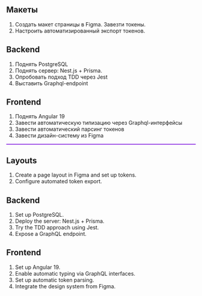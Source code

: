 ## Макеты

1. Создать макет страницы в Figma. Завезти токены.
2. Настроить автоматизированный экспорт токенов.

## Backend

1. Поднять PostgreSQL
2. Поднять сервер: Nest.js + Prisma. 
3. Опробовать подход TDD через Jest
4. Выставить Graphql-endpoint

## Frontend

1. Поднять Angular 19
2. Завести автоматическую типизацию через Graphql-интерфейсы
3. Завести автоматический парсинг токенов
4. Завести дизайн-систему из Figma


<div style="background-color: blueviolet; height: 2px;"></div>

## Layouts  

1. Create a page layout in Figma and set up tokens.  
2. Configure automated token export.  

## Backend  

1. Set up PostgreSQL.  
2. Deploy the server: Nest.js + Prisma.  
3. Try the TDD approach using Jest.  
4. Expose a GraphQL endpoint.  

## Frontend  

1. Set up Angular 19.  
2. Enable automatic typing via GraphQL interfaces.  
3. Set up automatic token parsing.  
4. Integrate the design system from Figma.  